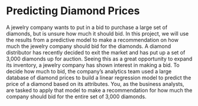 # Predicting Diamond Prices

A jewelry company wants to put in a bid to purchase a large set of diamonds, but is unsure how much it should bid. In this project, we will use the results from a predictive model to make a recommendation on how much the jewelry company should bid for the diamonds. A diamond distributor has recently decided to exit the market and has put up a set of 3,000 diamonds up for auction. Seeing this as a great opportunity to expand its inventory, a jewelry company has shown interest in making a bid. To decide how much to bid, the company’s analytics team used a large database of diamond prices to build a linear regression model to predict the price of a diamond based on its attributes. You, as the business analysts, are tasked to apply that model to make a recommendation for how much the company should bid for the entire set of 3,000 diamonds.

